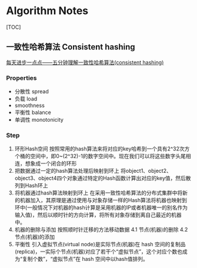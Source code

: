 # Algorithm Notes

[TOC]

## 一致性哈希算法 Consistent hashing

[每天进步一点点——五分钟理解一致性哈希算法(consistent hashing)](http://blog.csdn.net/cywosp/article/details/23397179)

### Properties

* 分散性 spread
* 负载 load
* smoothness
* 平衡性 balance
* 单调性 monotonicity

### Step

1. 环形Hash空间
	按照常用的hash算法来将对应的key哈希到一个具有2^32次方个桶的空间中，即0~(2^32)-1的数字空间中。现在我们可以将这些数字头尾相连，想象成一个闭合的环形
2. 把数据通过一定的hash算法处理后映射到环上
	将object1、object2、object3、object4四个对象通过特定的Hash函数计算出对应的key值，然后散列到Hash环上
3. 将机器通过hash算法映射到环上
	在采用一致性哈希算法的分布式集群中将新的机器加入，其原理是通过使用与对象存储一样的Hash算法将机器也映射到环中(一般情况下对机器的hash计算是采用机器的IP或者机器唯一的别名作为输入值)，然后以顺时针的方向计算，将所有对象存储到离自己最近的机器中。
4. 机器的删除与添加  按照顺时针迁移的方法移动数据
 4.1 节点(机器)的删除
 4.2 节点(机器)的添加
5. 平衡性
	引入虚拟节点(virtual node)是实际节点(机器)在 hash 空间的复制品(replica)，一实际个节点(机器)对应了若干个“虚拟节点”，这个对应个数也成为“复制个数”，“虚拟节点”在 hash 空间中以hash值排列。
